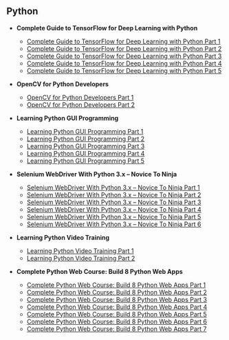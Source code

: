 ## Python

 * **Complete Guide to TensorFlow for Deep Learning with Python**
   * [Complete Guide to TensorFlow for Deep Learning with Python Part 1](http://mede.life/F7wWb)
   * [Complete Guide to TensorFlow for Deep Learning with Python Part 2](http://mede.life/9LBlH)
   * [Complete Guide to TensorFlow for Deep Learning with Python Part 3](http://mede.life/y7N50)
   * [Complete Guide to TensorFlow for Deep Learning with Python Part 4](http://mede.life/tfhFU)
   * [Complete Guide to TensorFlow for Deep Learning with Python Part 5](http://mede.life/35Ptp)
   
 * **OpenCV for Python Developers**
   * [OpenCV for Python Developers Part 1](http://mede.life/ctsgM)
   * [OpenCV for Python Developers Part 2](http://mede.life/XoMAn)
 
 * **Learning Python GUI Programming**
   * [Learning Python GUI Programming Part 1](http://mede.life/hXE50)
   * [Learning Python GUI Programming Part 2](http://mede.life/hFL5S)
   * [Learning Python GUI Programming Part 3](http://mede.life/NdjW8)
   * [Learning Python GUI Programming Part 4](http://mede.life/svVWh)
   * [Learning Python GUI Programming Part 5](http://mede.life/mQUNn)

 * **Selenium WebDriver With Python 3.x – Novice To Ninja**
   * [Selenium WebDriver With Python 3.x – Novice To Ninja Part 1](http://mede.life/L1LOs)
   * [Selenium WebDriver With Python 3.x – Novice To Ninja Part 2](http://mede.life/pEb5K)
   * [Selenium WebDriver With Python 3.x – Novice To Ninja Part 3](http://mede.life/ofscX)
   * [Selenium WebDriver With Python 3.x – Novice To Ninja Part 4](http://mede.life/Em929)
   * [Selenium WebDriver With Python 3.x – Novice To Ninja Part 5](http://mede.life/TRJcg)
   * [Selenium WebDriver With Python 3.x – Novice To Ninja Part 6](http://mede.life/CFxuE)
   
 * **Learning Python Video Training**
   * [Learning Python Video Training Part 1](http://mede.life/0D8ll)
   * [Learning Python Video Training Part 2](http://mede.life/Mh9AH)

 * **Complete Python Web Course: Build 8 Python Web Apps**
   * [Complete Python Web Course: Build 8 Python Web Apps Part 1](http://mede.life/gjB5J)
   * [Complete Python Web Course: Build 8 Python Web Apps Part 2](http://mede.life/76LeK)
   * [Complete Python Web Course: Build 8 Python Web Apps Part 3](http://mede.life/tZ67f)
   * [Complete Python Web Course: Build 8 Python Web Apps Part 4](http://mede.life/plZEo)
   * [Complete Python Web Course: Build 8 Python Web Apps Part 5](http://mede.life/qVxYu)
   * [Complete Python Web Course: Build 8 Python Web Apps Part 6](http://mede.life/Dxgrd)
   * [Complete Python Web Course: Build 8 Python Web Apps Part 7](http://mede.life/dwUwZ)
